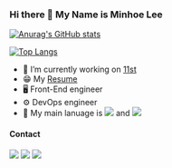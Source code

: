 ### Hi there 👋 My Name is Minhoe Lee


<!--
**minemanemo/minemanemo** is a ✨ _special_ ✨ repository because its `README.md` (this file) appears on your GitHub profile.

Here are some ideas to get you started:

- 🔭 I’m currently working on ...
- 🌱 I’m currently learning ...
- 👯 I’m looking to collaborate on ...
- 🤔 I’m looking for help with ...
- 💬 Ask me about ...
- 📫 How to reach me: ...
- 😄 Pronouns: ...
- ⚡ Fun fact: ...
-->


[![Anurag's GitHub stats](https://github-readme-stats.vercel.app/api?username=minemanemo&theme=material-palenight)](https://github.com/anuraghazra/github-readme-stats)

[![Top Langs](https://github-readme-stats.vercel.app/api/top-langs/?username=minemanemo&layout=compact)](https://github.com/anuraghazra/github-readme-stats)


- 🔭 I’m currently working on [11st](https://www.11stcorp.com/)
- 😁  My [Resume](https://minemanemo.github.io/)
- 🖥  Front-End engineer
- ⚙️  DevOps engineer
- 🤗  My main lanuage is <img src="https://img.shields.io/badge/JavaScript-F7DF1E?style=flat-square&logo=JavaScript&logoColor=black"/> and <img src="https://img.shields.io/badge/TypeScript-3178C6?style=flat-square&logo=TypeScript&logoColor=white"/>


#### Contact

<a href="mailto:minhoe1122@naver.com" target="_blank"><img src="https://img.shields.io/badge/Naver-03C75A?style=flat-square&logo=Naver&logoColor=white"/></a>
<a href="mailto:minhoe1122@kakao.com" target="_blank"><img src="https://img.shields.io/badge/Kakao-FFCD00?style=flat-square&logo=Kakao&logoColor=white"/></a>
<a href="mailto:minhoe1122@gmail.com" target="_blank"><img src="https://img.shields.io/badge/Gmail-EA4335?style=flat-square&logo=Gmail&logoColor=white"/></a>
